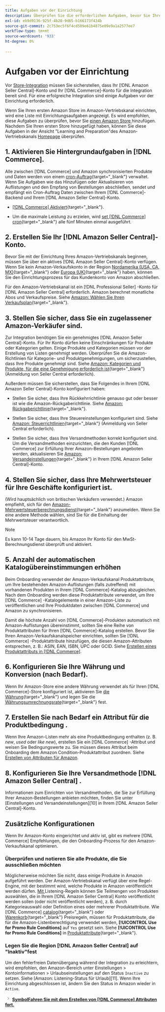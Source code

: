 ```yaml
---
title: Aufgaben vor der Einrichtung
description: Überprüfen Sie die erforderlichen Aufgaben, bevor Sie Ihren Adobe Commerce- oder Magento Open Source-Speicher in Amazon Sales Channel integrieren.
exl-id: eb9d9136-925f-4b20-9d65-b166173f434b
source-git-commit: 2c753ec5f6f4cd509e61b4875e09e9a1a2577ee7
workflow-type: tm+mt
source-wordcount: '933'
ht-degree: 0%

---
```


# Aufgaben vor der Einrichtung

Vor [Store-Integration](./store-integration.md) müssen Sie sicherstellen, dass Ihr [!DNL Amazon Seller Central]-Konto und Ihr [!DNL Commerce]-Konto für die Integration bereit sind. Für eine erfolgreiche Integration sind einige Aufgaben vor der Einrichtung erforderlich.

Wenn Sie Ihren ersten Amazon Store im Amazon-Vertriebskanal einrichten, wird eine Liste mit Einrichtungsaufgaben angezeigt. Es wird empfohlen, diese Aufgaben zu überprüfen, bevor Sie [einen Amazon Store ](./store-integration.md) hinzufügen. Nachdem Sie Ihren ersten Store hinzugefügt haben, können Sie diese Aufgaben in der Ansicht &quot;Learning and Preparation&quot;des Amazon-Vertriebskanals [Homepage](./amazon-sales-channel-home.md) überprüfen.

## 1. Aktivieren Sie Hintergrundaufgaben in [!DNL Commerce].

Alle zwischen [!DNL Commerce] und Amazon synchronisierten Produkte und Daten werden von einem [cron-Auftrag](https://docs.magento.com/user-guide/system/cron.html){target=&quot;_blank&quot;} verwaltet. Wenn Sie Aufgaben wie das Hinzufügen oder Aktualisieren von Auflistungen und den Empfang von Bestellungen abschließen, sendet und empfängt ein Cron-Auftrag Daten zwischen Ihrem [!DNL Commerce]-Backend und Ihrem [!DNL Amazon Seller Central]-Konto.

- [ [!DNL Commerce] Aktiviert](https://docs.magento.com/user-guide/system/cron.html){target=&quot;_blank&quot;}.

- Um die maximale Leistung zu erzielen, wird [set [!DNL Commerce] cron](https://docs.magento.com/user-guide/configuration/advanced/system.html){target=&quot;_blank&quot;} alle fünf Minuten einmal ausgeführt.

## 2. Erstellen Sie Ihr [!DNL Amazon Seller Central]-Konto.

Bevor Sie mit der Einrichtung Ihres Amazon-Vertriebskanals beginnen, müssen Sie über ein aktives [!DNL Amazon Seller Central]-Konto verfügen. Wenn Sie kein Amazon-Verkaufskonto in der Region [Nordamerika (USA, CA, MX)](https://sell.amazon.com/){target=&quot;_blank&quot;} oder [Europa (UK)](https://sell.amazon.co.uk/sell-online/beginners-guide){target=&quot;_blank&quot;} haben, können Sie den Einrichtungsprozess für das Kundenkonto von Amazon abschließen.

Für den Amazon-Vertriebskanal ist ein [!DNL Professional Seller] -Konto für [!DNL Amazon Seller Central] erforderlich. Amazon berechnet monatliche Abos und Verkaufspreise. Siehe [Amazon: Wählen Sie Ihren Verkaufsplan](https://sell.amazon.com/pricing.html){target=&quot;_blank&quot;}.

## 3. Stellen Sie sicher, dass Sie ein zugelassener Amazon-Verkäufer sind.

Zur Integration benötigen Sie ein genehmigtes [!DNL Amazon Seller Central]-Konto. Für Ihr Konto dürfen keine Einschränkungen für Produkte oder Kategorien gelten. Einige Produkte und Kategorien müssen vor der Erstellung von Listen genehmigt werden. Überprüfen Sie die Amazon-Richtlinien für Kategorie- und Produktgenehmigungen, um sicherzustellen, dass Ihre Produkte genehmigt sind. Siehe [Amazon: Kategorien und Produkte, für die eine Genehmigung erforderlich ist](https://sellercentral.amazon.com/gp/help/200333160){target=&quot;_blank&quot;} (Anmeldung von Seller Central erforderlich).

Außerdem müssen Sie sicherstellen, dass Sie Folgendes in Ihrem [!DNL Amazon Seller Central]-Konto konfiguriert haben:

- Stellen Sie sicher, dass Ihre Rückkehrrichtlinie genauso gut oder besser ist wie die Amazon-Rückgaberichtlinie. Siehe [Amazon: Rückgaberichtlinie](https://www.amazon.com/gp/help/customer/display.html){target=&quot;_blank&quot;}.

- Stellen Sie sicher, dass Ihre Steuereinstellungen konfiguriert sind. Siehe [Amazon: Steuerrichtlinien](https://sellercentral.amazon.com/gp/help/external/help.html){target=&quot;_blank&quot;} (Anmeldung von Seller Central erforderlich).

- Stellen Sie sicher, dass Ihre Versandmethoden korrekt konfiguriert sind. Um die Versandmethoden einzurichten, die den Kunden [!DNL Commerce] zur Erfüllung Ihrer Amazon-Bestellungen angeboten werden, aktualisieren Sie [Amazon: Versandeinstellungen](https://sellercentral.amazon.com/sbr/ref=xx_shipset_dnav_xx#shipping_templates){target=&quot;_blank&quot;} in Ihrem [!DNL Amazon Seller Central]-Konto.

## 4. Stellen Sie sicher, dass Ihre Mehrwertsteuer für Ihre Geschäfte konfiguriert ist.

(Wird hauptsächlich von britischen Verkäufern verwendet.) Amazon empfiehlt, sich für den [Amazon-Mehrwertsteuerberechnungsdienst](https://sell.amazon.co.uk/learn/vat-resources#vat-services-on-amazon){target=&quot;_blank&quot;} anzumelden. Wenn Sie eine andere Methode wählen, sind Sie für die Einhaltung der Mehrwertsteuer verantwortlich.

>[!NOTE]
>
>Es kann 10-14 Tage dauern, bis Amazon Ihr Konto für den MwSt-Berechnungsdienst überprüft und aktiviert.

## 5. Anzahl der automatischen Katalogübereinstimmungen erhöhen

Beim Onboarding verwendet der Amazon-Verkaufskanal Produktattribute, um Ihre bestehenden Amazon-Auflistungen (falls zutreffend) mit vorhandenen Produkten in Ihrem [!DNL Commerce]-Katalog abzugleichen. Nach dem Onboarding werden diese Produktattribute verwendet, um Ihre [!DNL Commerce] -Katalogelemente in einer Amazon-Liste zu veröffentlichen und Ihre Produktdaten zwischen [!DNL Commerce] und Amazon zu synchronisieren.

Damit die höchste Anzahl von [!DNL Commerce]-Produkten automatisch mit Amazon-Auflistungen übereinstimmt, sollten Sie eine Reihe von Produktattributen für Ihren [!DNL Commerce]-Katalog erstellen. Bevor Sie Ihren Amazon-Verkaufskanalspeicher einrichten, sollten Sie [!DNL Commerce] -Produktattribute hinzufügen, die diesen Amazon-Attributen entsprechen, z. B.: ASIN, EAN, ISBN, UPC oder GCID. Siehe [Erstellen eines Produktattributs in [!DNL Commerce]](./ob-creating-magento-attributes.md).

## 6. Konfigurieren Sie Ihre Währung und Konversion (nach Bedarf).

Wenn Ihr Amazon-Store eine andere Währung verwendet als für Ihren [!DNL Commerce]-Store konfiguriert ist, aktivieren Sie [die Währung](https://docs.magento.com/user-guide/configuration/general/currency-setup.html){target=&quot;_blank&quot;} und legen Sie die [Währungsumrechnungsrate](https://docs.magento.com/user-guide/stores/currency-update.html){target=&quot;_blank&quot;} fest.

## 7. Erstellen Sie nach Bedarf ein Attribut für die Produktbedingung .

Wenn Ihre Amazon-Listen mehr als eine Produktbedingung enthalten (z. B. _new_, _used_ oder _like new_), erstellen Sie ein [!DNL Commerce] -Attribut und weisen Sie Bedingungswerte zu. Sie müssen dieses Attribut beim Onboarding dem Amazon Condition-Produktattribut zuordnen. Siehe [Erstellen von Attributen für Amazon](./ob-creating-magento-attributes.md).

## 8. Konfigurieren Sie Ihre Versandmethode [!DNL Amazon Seller Central] .

Informationen zum Einrichten von Versandmethoden, die Sie zur Erfüllung Ihrer Amazon-Bestellungen anbieten möchten, finden Sie unter [Einstellungen und Versandeinstellungen][10] in Ihrem [!DNL Amazon Seller Central]-Konto.

## Zusätzliche Konfigurationen

Wenn Ihr Amazon-Konto eingerichtet und aktiv ist, gibt es mehrere [!DNL Commerce] Empfehlungen, die den Onboarding-Prozess für den Amazon-Verkaufskanal optimieren.

### Überprüfen und notieren Sie alle Produkte, die Sie ausschließen möchten

Möglicherweise möchten Sie nicht, dass einige Produkte in Amazon aufgeführt werden. Der Amazon-Vertriebskanal verfügt über eine Regel-Engine, mit der bestimmt wird, welche Produkte in Amazon veröffentlicht werden dürfen. [Mit ](./listing-rules.md) Listening-Regeln können Sie Teilmengen von Produkten auswählen, die in Ihrem  [!DNL Amazon Seller Central] Konto veröffentlicht werden sollen (oder nicht veröffentlicht werden), z. B. durch Kategorieauswahl oder Definition eines oder mehrerer Produktattribute. Wie [!DNL Commerce] [catalog](https://docs.magento.com/user-guide/marketing/price-rules-catalog.html){target=&quot;_blank&quot;} oder [Warenkorb](https://docs.magento.com/user-guide/marketing/price-rules-cart.html){target=&quot;_blank&quot;} Preisregeln, müssen für Produktattribute, die für die Amazon-Listenberechtigung verwendet werden, **[!UICONTROL Use for Promo Rule Conditions]** auf `Yes` gesetzt sein. Siehe **[!UICONTROL Use for Promo Rule Conditions]** in [Produktattribute](https://docs.magento.com/user-guide/stores/attributes-product.html){target=&quot;_blank&quot;}.

### Legen Sie die Region [!DNL Amazon Seller Central] auf &quot;Inaktiv&quot;fest

Um den fehlerfreien Datenübergang während der Integration zu erleichtern, wird empfohlen, den Amazon-Bereich unter Einstellungen > Kontoinformationen > Urlaubseinstellungen auf den Status `Inactive` zu setzen. Siehe [Amazon: Listening-Status für Urlaub][11]. Wenn Ihre Einrichtung abgeschlossen ist, ändern Sie den Status in Amazon wieder in `Active`.

![Nächstes ](assets/btn-next.png) [**SymbolFahren Sie mit dem Erstellen von  [!DNL Commerce] Attributen fort.**](./ob-creating-magento-attributes.md)
